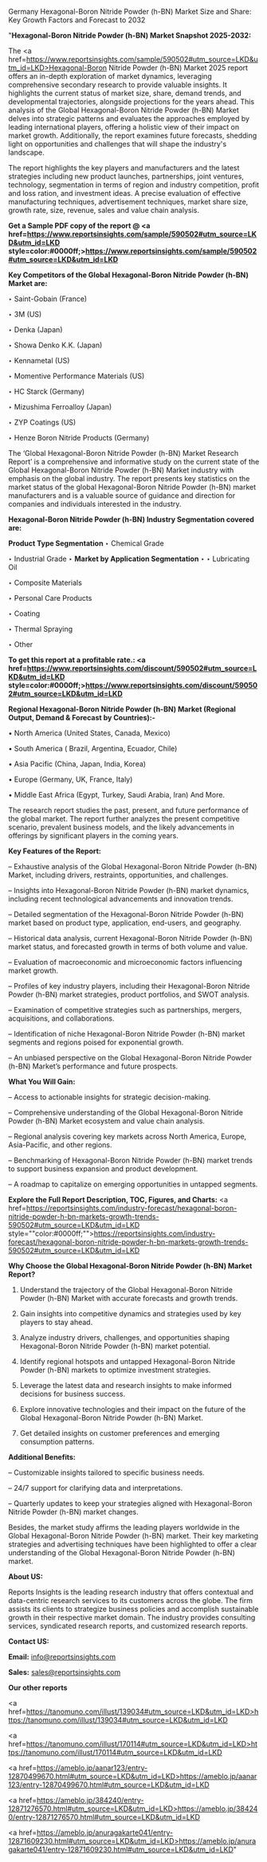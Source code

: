 Germany Hexagonal-Boron Nitride Powder (h-BN) Market Size and Share: Key Growth Factors and Forecast to 2032

"<strong>Hexagonal-Boron Nitride Powder (h-BN) Market Snapshot 2025-2032:</strong>

The <a href=https://www.reportsinsights.com/sample/590502#utm_source=LKD&utm_id=LKD>Hexagonal-Boron Nitride Powder (h-BN) Market</a> 2025 report offers an in-depth exploration of market dynamics, leveraging comprehensive secondary research to provide valuable insights. It highlights the current status of market size, share, demand trends, and developmental trajectories, alongside projections for the years ahead. This analysis of the Global Hexagonal-Boron Nitride Powder (h-BN) Market delves into strategic patterns and evaluates the approaches employed by leading international players, offering a holistic view of their impact on market growth. Additionally, the report examines future forecasts, shedding light on opportunities and challenges that will shape the industry's landscape.

The report highlights the key players and manufacturers and the latest strategies including new product launches, partnerships, joint ventures, technology, segmentation in terms of region and industry competition, profit and loss ration, and investment ideas. A precise evaluation of effective manufacturing techniques, advertisement techniques, market share size, growth rate, size, revenue, sales and value chain analysis.

<strong>Get a Sample PDF copy of the report @ <a href=https://www.reportsinsights.com/sample/590502#utm_source=LKD&utm_id=LKD style=color:#0000ff;>https://www.reportsinsights.com/sample/590502#utm_source=LKD&utm_id=LKD</a></strong>

<strong>Key Competitors of the Global Hexagonal-Boron Nitride Powder (h-BN) Market are:</strong>

‣ Saint-Gobain (France)

‣ 3M (US)

‣ Denka (Japan)

‣ Showa Denko K.K. (Japan)

‣ Kennametal (US)

‣ Momentive Performance Materials (US)

‣ HC Starck (Germany)

‣ Mizushima Ferroalloy (Japan)

‣ ZYP Coatings (US)

‣ Henze Boron Nitride Products (Germany)

The ‘Global Hexagonal-Boron Nitride Powder (h-BN) Market Research Report’ is a comprehensive and informative study on the current state of the Global Hexagonal-Boron Nitride Powder (h-BN) Market industry with emphasis on the global industry. The report presents key statistics on the market status of the global Hexagonal-Boron Nitride Powder (h-BN) market manufacturers and is a valuable source of guidance and direction for companies and individuals interested in the industry.

<strong>Hexagonal-Boron Nitride Powder (h-BN) Industry Segmentation covered are:</strong>

<strong>Product Type Segmentation</strong>
‣
Chemical Grade

‣ Industrial Grade
‣ 
<strong>Market by Application Segmentation</strong>
‣
‣  Lubricating Oil

‣ Composite Materials

‣ Personal Care Products

‣ Coating

‣ Thermal Spraying

‣ Other

<strong>To get this report at a profitable rate.: <a href=https://www.reportsinsights.com/discount/590502#utm_source=LKD&utm_id=LKD style=color:#0000ff;>https://www.reportsinsights.com/discount/590502#utm_source=LKD&utm_id=LKD</a></strong>

<strong>Regional Hexagonal-Boron Nitride Powder (h-BN) Market (Regional Output, Demand &amp; Forecast by Countries):-</strong>

• North America (United States, Canada, Mexico)

• South America ( Brazil, Argentina, Ecuador, Chile)

• Asia Pacific (China, Japan, India, Korea)

• Europe (Germany, UK, France, Italy)

• Middle East Africa (Egypt, Turkey, Saudi Arabia, Iran) And More.

The research report studies the past, present, and future performance of the global market. The report further analyzes the present competitive scenario, prevalent business models, and the likely advancements in offerings by significant players in the coming years.

<strong>Key Features of the Report:</strong>

– Exhaustive analysis of the Global Hexagonal-Boron Nitride Powder (h-BN) Market, including drivers, restraints, opportunities, and challenges.

– Insights into Hexagonal-Boron Nitride Powder (h-BN) market dynamics, including recent technological advancements and innovation trends.

– Detailed segmentation of the Hexagonal-Boron Nitride Powder (h-BN) market based on product type, application, end-users, and geography.

– Historical data analysis, current Hexagonal-Boron Nitride Powder (h-BN) market status, and forecasted growth in terms of both volume and value.

– Evaluation of macroeconomic and microeconomic factors influencing market growth.

– Profiles of key industry players, including their Hexagonal-Boron Nitride Powder (h-BN) market strategies, product portfolios, and SWOT analysis.

– Examination of competitive strategies such as partnerships, mergers, acquisitions, and collaborations.

– Identification of niche Hexagonal-Boron Nitride Powder (h-BN) market segments and regions poised for exponential growth.

– An unbiased perspective on the Global Hexagonal-Boron Nitride Powder (h-BN) Market’s performance and future prospects.

<strong>What You Will Gain:</strong>

– Access to actionable insights for strategic decision-making.

– Comprehensive understanding of the Global Hexagonal-Boron Nitride Powder (h-BN) Market ecosystem and value chain analysis.

– Regional analysis covering key markets across North America, Europe, Asia-Pacific, and other regions.

– Benchmarking of Hexagonal-Boron Nitride Powder (h-BN) market trends to support business expansion and product development.

– A roadmap to capitalize on emerging opportunities in untapped segments.

<strong>Explore the Full Report Description, TOC, Figures, and Charts:</strong>
<a href=https://reportsinsights.com/industry-forecast/hexagonal-boron-nitride-powder-h-bn-markets-growth-trends-590502#utm_source=LKD&utm_id=LKD style=""color:#0000ff;"">https://reportsinsights.com/industry-forecast/hexagonal-boron-nitride-powder-h-bn-markets-growth-trends-590502#utm_source=LKD&utm_id=LKD</a>

<strong>Why Choose the Global Hexagonal-Boron Nitride Powder (h-BN) Market Report?</strong>

1. Understand the trajectory of the Global Hexagonal-Boron Nitride Powder (h-BN) Market with accurate forecasts and growth trends.

2. Gain insights into competitive dynamics and strategies used by key players to stay ahead.

3. Analyze industry drivers, challenges, and opportunities shaping Hexagonal-Boron Nitride Powder (h-BN) market potential.

4. Identify regional hotspots and untapped Hexagonal-Boron Nitride Powder (h-BN) markets to optimize investment strategies.

5. Leverage the latest data and research insights to make informed decisions for business success.

6. Explore innovative technologies and their impact on the future of the Global Hexagonal-Boron Nitride Powder (h-BN) Market.

7. Get detailed insights on customer preferences and emerging consumption patterns.

<strong>Additional Benefits:</strong>

– Customizable insights tailored to specific business needs.

– 24/7 support for clarifying data and interpretations.

– Quarterly updates to keep your strategies aligned with Hexagonal-Boron Nitride Powder (h-BN) market changes.

Besides, the market study affirms the leading players worldwide in the Global Hexagonal-Boron Nitride Powder (h-BN) market. Their key marketing strategies and advertising techniques have been highlighted to offer a clear understanding of the Global Hexagonal-Boron Nitride Powder (h-BN) market.

<strong><strong>About US</strong>:</strong>

Reports Insights is the leading research industry that offers contextual and data-centric research services to its customers across the globe. The firm assists its clients to strategize business policies and accomplish sustainable growth in their respective market domain. The industry provides consulting services, syndicated research reports, and customized research reports.

<strong>Contact US:</strong>

<p class=><b>Email:</b> <a href=mailto:info@reportsinsights.com>info@reportsinsights.com</a></p>
<p class=><b>Sales:</b> <a href=mailto:sales@reportsinsights.com>sales@reportsinsights.com</a></p>

<strong>Our other reports</strong>

<a href=https://tanomuno.com/illust/139034#utm_source=LKD&utm_id=LKD>https://tanomuno.com/illust/139034#utm_source=LKD&utm_id=LKD</a>

<a href=https://tanomuno.com/illust/170114#utm_source=LKD&utm_id=LKD>https://tanomuno.com/illust/170114#utm_source=LKD&utm_id=LKD</a>

<a href=https://ameblo.jp/aanar123/entry-12870499670.html#utm_source=LKD&utm_id=LKD>https://ameblo.jp/aanar123/entry-12870499670.html#utm_source=LKD&utm_id=LKD</a>

<a href=https://ameblo.jp/384240/entry-12871276570.html#utm_source=LKD&utm_id=LKD>https://ameblo.jp/384240/entry-12871276570.html#utm_source=LKD&utm_id=LKD</a>

<a href=https://ameblo.jp/anuragakarte041/entry-12871609230.html#utm_source=LKD&utm_id=LKD>https://ameblo.jp/anuragakarte041/entry-12871609230.html#utm_source=LKD&utm_id=LKD</a>"
